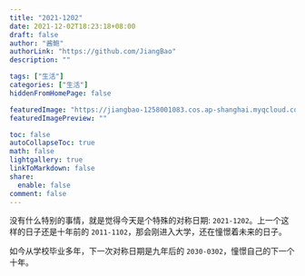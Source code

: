 ```yaml
---
title: "2021-1202"
date: 2021-12-02T18:23:18+08:00
draft: false
author: "酱鲍"
authorLink: "https://github.com/JiangBao"
description: ""

tags: ["生活"]
categories: ["生活"]
hiddenFromHomePage: false

featuredImage: "https://jiangbao-1258001083.cos.ap-shanghai.myqcloud.com/20121202.png"
featuredImagePreview: ""

toc: false
autoCollapseToc: true
math: false
lightgallery: true
linkToMarkdown: false
share:
  enable: false
comment: false
---
```


<!--more-->

没有什么特别的事情，就是觉得今天是个特殊的对称日期: `2021-1202`。上一个这样的日子还是十年前的 `2011-1102`，那会刚进入大学，还在憧憬着未来的日子。

如今从学校毕业多年，下一次对称日期是九年后的 `2030-0302`，憧憬自己的下一个十年。